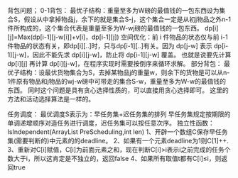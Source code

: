背包问题；
0-1背包：
最优子结构：重量至多为W磅的最值钱的一包东西设为集合S，假设从中拿掉物品j，余下的就是集合S-j，这个集合一定是从初j物品之外n-1件所构成的，这个集合代表是重量至多为W-wj磅的最值钱的一包东西。
dp[i\][j\]=Max(dp[i-1\][j-w[i]\]+v[i]，dp[i-1\][j])
空间优化：前 i 件物品的状态仅与前 i-1 件物品的状态有关，即dp[i\][..]时，只与dp[i-1\][..]有关。因为 dp[j-w] 表示 dp[i-1\][j-w]，因此不能先求 dp[i\][j-w]，防止将 dp[i-1\][j-w] 覆盖。
也就是说要先计算 dp[i\][j] 再计算 dp[i\][j-w]，在程序实现时需要按倒序来循环求解。
部分背包：
最优子结构：设最优货物集合为S，去掉某物品j的重量w，则余下的货物是可以从n-1件原有物品和j物品的wj-w磅中可带走的集合S-w，重量至多为W-w的最值钱的东西。
同时这个问题是具有贪心选择性质的，可以直接用贪心选择即可。
这里的方法和活动选择算法是一样的。


任务调度：
最优调度S表示为：早任务集+迟任务集的排列
早任务集规定按期限的单调递增顺序对造任务进行调度，迟任务集可以按任意次序。
独立性函数：IsIndependent(ArrayList<Tasknode> PreScheduling,int len)
1、开辟一个数组C保存早任务集(需要判断的)中元素的的deadline。
2、如果有一个元素deadline为1则C[1]++.
3、重新对C[i]赋值，C[i]为前面元素之和，现在判断C[i]>i表示i之前完成的任务个数大于i，所以这肯定是不独立的，返回false
4、如果所有取值t都有C[i]≤i，则返回true
